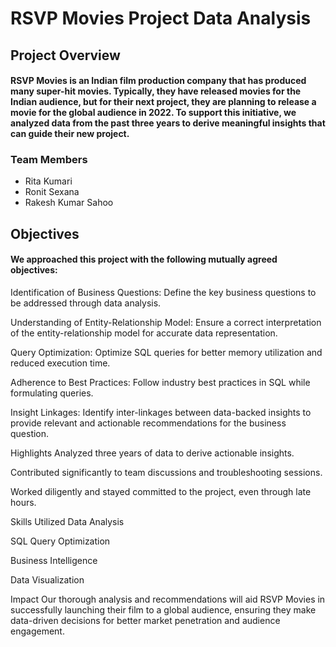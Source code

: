 
# RSVP Movies Project Data Analysis

## Project Overview

#### RSVP Movies is an Indian film production company that has produced many super-hit movies. Typically, they have released movies for the Indian audience, but for their next project, they are planning to release a movie for the global audience in 2022. To support this initiative, we analyzed data from the past three years to derive meaningful insights that can guide their new project.

### Team Members
* Rita Kumari
* Ronit Sexana
* Rakesh Kumar Sahoo

## Objectives

#### We approached this project with the following mutually agreed objectives:

Identification of Business Questions: Define the key business questions to be addressed through data analysis.

Understanding of Entity-Relationship Model: Ensure a correct interpretation of the entity-relationship model for accurate data representation.

Query Optimization: Optimize SQL queries for better memory utilization and reduced execution time.

Adherence to Best Practices: Follow industry best practices in SQL while formulating queries.

Insight Linkages: Identify inter-linkages between data-backed insights to provide relevant and actionable recommendations for the business question.

Highlights
Analyzed three years of data to derive actionable insights.

Contributed significantly to team discussions and troubleshooting sessions.

Worked diligently and stayed committed to the project, even through late hours.

Skills Utilized
Data Analysis

SQL Query Optimization

Business Intelligence

Data Visualization

Impact
Our thorough analysis and recommendations will aid RSVP Movies in successfully launching their film to a global audience, ensuring they make data-driven decisions for better market penetration and audience engagement.

